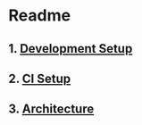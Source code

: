 # Readme

## 1. [Development Setup](./Development-Setup.md)

## 2. [CI Setup](./CI-Setup.md)

## 3. [Architecture](./Architecture.md)
